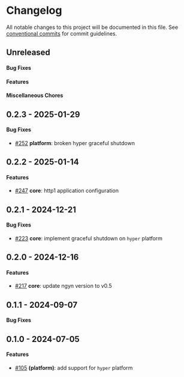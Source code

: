 # Changelog
All notable changes to this project will be documented in this file. See [conventional commits](https://www.conventionalcommits.org/) for commit guidelines.

## Unreleased
#### Bug Fixes

#### Features

#### Miscellaneous Chores

## 0.2.3 - 2025-01-29
#### Bug Fixes
- [#252](../../../../pull/252) **platform**: broken hyper graceful shutdown

## 0.2.2 - 2025-01-14
#### Features
- [#247](../../../../pull/247) **core**: http1 application configuration

## 0.2.1 - 2024-12-21
#### Bug Fixes
- [#223](../../../../pull/223) **core**: implement graceful shutdown on `hyper` platform

## 0.2.0 - 2024-12-16
#### Features
- [#217](../../../../pull/217) **core**: update ngyn version to v0.5

## 0.1.1 - 2024-09-07
#### Bug Fixes


## 0.1.0 - 2024-07-05
#### Features
- [#105](../../../../pull/105) **(platform)**: add support for `hyper` platform
